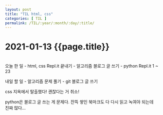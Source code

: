 ```yaml
---
layout: post
title: "TIL html, css"
categories: [ TIL ]
permalink: /TIL/:year/:month/:day/:title/
---
```


# 2021-01-13 {{page.title}}
&nbsp;  
오늘 한 일
    - html, css Repl.it 끝내기
    - 알고리즘 블로그 글 쓰기
    - python Repl.it 1 ~ 23

내일 할 일
    - 알고리즘 문제 풀기
    - git 블로그 글 쓰기

css 지옥에서 탈출했다! 괜찮다는 거 취소!  

python은 블로그 글 쓰는 게 문제다. 잔뜩 쌓인 북마크도 다 다시 읽고 녹여야 되는데 진짜 많다...